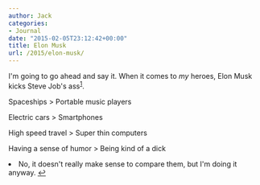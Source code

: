 ```yaml
---
author: Jack
categories:
- Journal
date: "2015-02-05T23:12:42+00:00"
title: Elon Musk
url: /2015/elon-musk/
---
```


I'm going to go ahead and say it. When it comes to _my_ heroes, Elon Musk kicks Steve Job's ass<sup id="fnref-4265-compare"><a href="#fn-4265-compare" rel="footnote">1</a></sup>.

Spaceships > Portable music players
  
Electric cars > Smartphones
  
High speed travel > Super thin computers
  
Having a sense of humor > Being kind of a dick

<li id="fn-4265-compare">
  No, it doesn't really make sense to compare them, but I'm doing it anyway.&#160;<a href="#fnref-4265-compare" rev="footnote">&#8617;</a> </fn></footnotes>
